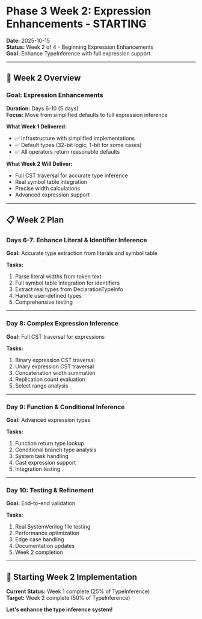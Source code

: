# Phase 3 Week 2: Expression Enhancements - STARTING

**Date:** 2025-10-15  
**Status:** Week 2 of 4 - Beginning Expression Enhancements  
**Goal:** Enhance TypeInference with full expression support

---

## 🎯 Week 2 Overview

### Goal: Expression Enhancements
**Duration:** Days 6-10 (5 days)  
**Focus:** Move from simplified defaults to full expression inference

**What Week 1 Delivered:**
- ✅ Infrastructure with simplified implementations
- ✅ Default types (32-bit logic, 1-bit for some cases)
- ✅ All operators return reasonable defaults

**What Week 2 Will Deliver:**
- Full CST traversal for accurate type inference
- Real symbol table integration
- Precise width calculations
- Advanced expression support

---

## 📋 Week 2 Plan

### Days 6-7: Enhance Literal & Identifier Inference
**Goal:** Accurate type extraction from literals and symbol table

**Tasks:**
1. Parse literal widths from token text
2. Full symbol table integration for identifiers
3. Extract real types from DeclarationTypeInfo
4. Handle user-defined types
5. Comprehensive testing

---

### Day 8: Complex Expression Inference
**Goal:** Full CST traversal for expressions

**Tasks:**
1. Binary expression CST traversal
2. Unary expression CST traversal
3. Concatenation width summation
4. Replication count evaluation
5. Select range analysis

---

### Day 9: Function & Conditional Inference
**Goal:** Advanced expression types

**Tasks:**
1. Function return type lookup
2. Conditional branch type analysis
3. System task handling
4. Cast expression support
5. Integration testing

---

### Day 10: Testing & Refinement
**Goal:** End-to-end validation

**Tasks:**
1. Real SystemVerilog file testing
2. Performance optimization
3. Edge case handling
4. Documentation updates
5. Week 2 completion

---

## 🚀 Starting Week 2 Implementation

**Current Status:** Week 1 complete (25% of TypeInference)  
**Target:** Week 2 complete (50% of TypeInference)

**Let's enhance the type inference system!**

